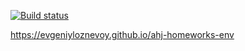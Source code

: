 [![Build status](https://ci.appveyor.com/api/projects/status/eri8pvc43fr6fcxj?svg=true)](https://ci.appveyor.com/project/evgeniyloznevoy/ahj-homeworks-env)

https://evgeniyloznevoy.github.io/ahj-homeworks-env